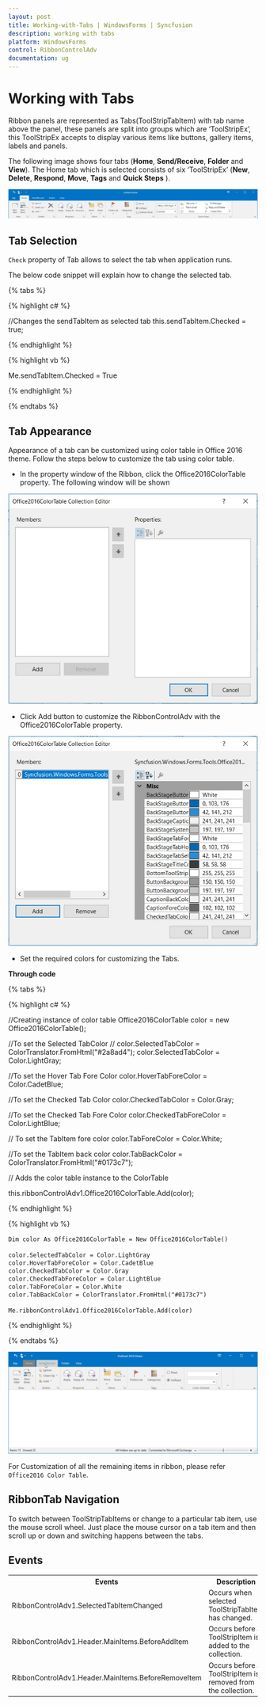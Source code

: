 ```yaml
---
layout: post
title: Working-with-Tabs | WindowsForms | Syncfusion
description: working with tabs
platform: WindowsForms
control: RibbonControlAdv 
documentation: ug
---
```


# Working with Tabs

Ribbon panels are represented as Tabs(ToolStripTabItem) with tab name above the panel, these panels are split into groups which are ‘ToolStripEx’, this ToolStripEx accepts to display various items like buttons, gallery items, labels and panels.

The following image shows four tabs (**Home**, **Send/Receive**, **Folder** and **View**). The Home tab which is selected consists of six ‘ToolStripEx’ (**New**, **Delete**, **Respond**, **Move**, **Tags** and **Quick Steps** ).

![](Working_with_Tabs_Images/Working-with-Tabs_img1.jpg)

## Tab Selection

`Check` property of Tab allows to select the tab when application runs.

The below code snippet will explain how to change the selected tab.

{% tabs %}

{% highlight c# %}

//Changes the sendTabItem as selected tab
this.sendTabItem.Checked = true;

{% endhighlight %}

{% highlight vb %}

Me.sendTabItem.Checked = True

{% endhighlight %}

{% endtabs %}

## Tab Appearance

Appearance of a tab can be customized using color table in Office 2016 theme.
Follow the steps below to customize the tab using color table.


*	In the property window of the Ribbon, click the Office2016ColorTable property. The following window will be shown

![](Working_with_Tabs_Images/Working-with-Tabs_img2.jpg)

*	Click Add button to customize the RibbonControlAdv with the Office2016ColorTable property.

![](Working_with_Tabs_Images/Working-with-Tabs_img3.jpg)

*	Set the required colors for customizing the Tabs.

**Through code**

{% tabs %}

{% highlight c# %}

//Creating instance of color table
Office2016ColorTable color = new Office2016ColorTable();

//To set the Selected TabColor
// color.SelectedTabColor = ColorTranslator.FromHtml("#2a8ad4");
color.SelectedTabColor = Color.LightGray;

//To set the Hover Tab Fore Color
color.HoverTabForeColor = Color.CadetBlue;

//To set the Checked Tab Color
color.CheckedTabColor = Color.Gray;

//To set the Checked Tab Fore Color
color.CheckedTabForeColor = Color.LightBlue;

// To set the TabItem fore color
color.TabForeColor = Color.White;

//To set the TabItem back color
color.TabBackColor = ColorTranslator.FromHtml("#0173c7");

// Adds the color table instance to the ColorTable

this.ribbonControlAdv1.Office2016ColorTable.Add(color);

{% endhighlight %}

{% highlight vb %}

    Dim color As Office2016ColorTable = New Office2016ColorTable()

    color.SelectedTabColor = Color.LightGray
    color.HoverTabForeColor = Color.CadetBlue
    color.CheckedTabColor = Color.Gray
    color.CheckedTabForeColor = Color.LightBlue
    color.TabForeColor = Color.White
    color.TabBackColor = ColorTranslator.FromHtml("#0173c7")

    Me.ribbonControlAdv1.Office2016ColorTable.Add(color)

{% endhighlight %}

{% endtabs %}

![](Working_with_Tabs_Images/Working-with-Tabs_img4.jpg)

For Customization of all the remaining items in ribbon, please refer `Office2016 Color Table`.

## RibbonTab Navigation

To switch between ToolStripTabItems or change to a particular tab item, use the mouse scroll wheel. Just place the mouse cursor on a tab item and then scroll up or down and switching happens between the tabs. 


## Events

<table>
<tr>
<th>
Events</th><th>
Description</th><th>
EventArgs</th></tr>

<tr>
<td>
RibbonControlAdv1.SelectedTabItemChanged</td><td>
Occurs when selected ToolStripTabItem has changed.</td><td>
SelectedTabChangedEventArgs</td></tr>
<tr>
<td>
RibbonControlAdv1.Header.MainItems.BeforeAddItem</td><td>
Occurs before a ToolStripItem is added to the collection.</td><td>
RibbonItemEventArgs</td></tr>
<tr>
<td>
RibbonControlAdv1.Header.MainItems.BeforeRemoveItem</td><td>
Occurs before a ToolStripItem is removed from the collection.</td><td>
RibbonItemEventArgs</td></tr>
</table>